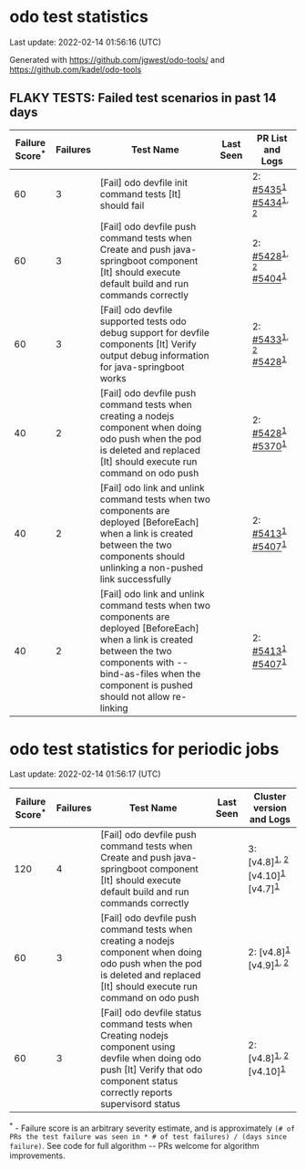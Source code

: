 # odo test statistics
Last update: 2022-02-14 01:56:16 (UTC)

Generated with https://github.com/jgwest/odo-tools/ and https://github.com/kadel/odo-tools
## FLAKY TESTS: Failed test scenarios in past 14 days
| Failure Score<sup>*</sup> | Failures | Test Name | Last Seen | PR List and Logs 
|---|---|---|---|---|
| 60 | 3 | [Fail] odo devfile init command tests [It] should fail  |  | 2: [#5435](https://github.com/openshift/odo/pull/5435)<sup>[1](https://storage.googleapis.com/origin-ci-test/pr-logs/pull/openshift_odo/5435/pull-ci-redhat-developer-odo-main-v4.9-integration-e2e/1490040359009390592/build-log.txt)</sup> [#5434](https://github.com/openshift/odo/pull/5434)<sup>[1](https://storage.googleapis.com/origin-ci-test/pr-logs/pull/openshift_odo/5434/pull-ci-redhat-developer-odo-main-v4.9-integration-e2e/1489644830723149824/build-log.txt), [2](https://storage.googleapis.com/origin-ci-test/pr-logs/pull/openshift_odo/5434/pull-ci-redhat-developer-odo-main-v4.9-integration-e2e/1490965446482989056/build-log.txt)</sup> 
| 60 | 3 | [Fail] odo devfile push command tests when Create and push java-springboot component [It] should execute default build and run commands correctly  |  | 2: [#5428](https://github.com/openshift/odo/pull/5428)<sup>[1](https://storage.googleapis.com/origin-ci-test/pr-logs/pull/openshift_odo/5428/pull-ci-redhat-developer-odo-main-v4.9-integration-e2e/1491504169222148096/build-log.txt), [2](https://storage.googleapis.com/origin-ci-test/pr-logs/pull/openshift_odo/5428/pull-ci-redhat-developer-odo-main-v4.9-integration-e2e/1489657944898277376/build-log.txt)</sup> [#5404](https://github.com/openshift/odo/pull/5404)<sup>[1](https://storage.googleapis.com/origin-ci-test/pr-logs/pull/openshift_odo/5404/pull-ci-redhat-developer-odo-main-v4.9-integration-e2e/1488048853851574272/build-log.txt)</sup> 
| 60 | 3 | [Fail] odo devfile supported tests odo debug support for devfile components [It] Verify output debug information for java-springboot works  |  | 2: [#5433](https://github.com/openshift/odo/pull/5433)<sup>[1](https://storage.googleapis.com/origin-ci-test/pr-logs/pull/openshift_odo/5433/pull-ci-redhat-developer-odo-main-v4.9-integration-e2e/1489518519245606912/build-log.txt), [2](https://storage.googleapis.com/origin-ci-test/pr-logs/pull/openshift_odo/5433/pull-ci-redhat-developer-odo-main-v4.9-integration-e2e/1489499362730971136/build-log.txt)</sup> [#5428](https://github.com/openshift/odo/pull/5428)<sup>[1](https://storage.googleapis.com/origin-ci-test/pr-logs/pull/openshift_odo/5428/pull-ci-redhat-developer-odo-main-v4.9-integration-e2e/1491691271901679616/build-log.txt)</sup> 
| 40 | 2 | [Fail] odo devfile push command tests when creating a nodejs component when doing odo push when the pod is deleted and replaced [It] should execute run command on odo push  |  | 2: [#5428](https://github.com/openshift/odo/pull/5428)<sup>[1](https://storage.googleapis.com/origin-ci-test/pr-logs/pull/openshift_odo/5428/pull-ci-redhat-developer-odo-main-v4.9-integration-e2e/1491473934741147648/build-log.txt)</sup> [#5370](https://github.com/openshift/odo/pull/5370)<sup>[1](https://storage.googleapis.com/origin-ci-test/pr-logs/pull/openshift_odo/5370/pull-ci-redhat-developer-odo-main-v4.9-integration-e2e/1488113882667945984/build-log.txt)</sup> 
| 40 | 2 | [Fail] odo link and unlink command tests when two components are deployed [BeforeEach] when a link is created between the two components should unlinking a non-pushed link successfully  |  | 2: [#5413](https://github.com/openshift/odo/pull/5413)<sup>[1](https://storage.googleapis.com/origin-ci-test/pr-logs/pull/openshift_odo/5413/pull-ci-redhat-developer-odo-main-v4.9-integration-e2e/1488740671698243584/build-log.txt)</sup> [#5407](https://github.com/openshift/odo/pull/5407)<sup>[1](https://storage.googleapis.com/origin-ci-test/pr-logs/pull/openshift_odo/5407/pull-ci-redhat-developer-odo-main-v4.9-integration-e2e/1488515363162296320/build-log.txt)</sup> 
| 40 | 2 | [Fail] odo link and unlink command tests when two components are deployed [BeforeEach] when a link is created between the two components with --bind-as-files when the component is pushed should not allow re-linking  |  | 2: [#5413](https://github.com/openshift/odo/pull/5413)<sup>[1](https://storage.googleapis.com/origin-ci-test/pr-logs/pull/openshift_odo/5413/pull-ci-redhat-developer-odo-main-v4.9-integration-e2e/1488740671698243584/build-log.txt)</sup> [#5407](https://github.com/openshift/odo/pull/5407)<sup>[1](https://storage.googleapis.com/origin-ci-test/pr-logs/pull/openshift_odo/5407/pull-ci-redhat-developer-odo-main-v4.9-integration-e2e/1488515363162296320/build-log.txt)</sup> 


# odo test statistics for periodic jobs
Last update: 2022-02-14 01:56:17 (UTC)

| Failure Score<sup>*</sup> | Failures | Test Name | Last Seen | Cluster version and Logs 
|---|---|---|---|---|
| 120 | 4 | [Fail] odo devfile push command tests when Create and push java-springboot component [It] should execute default build and run commands correctly  |  | 3: [v4.8]<sup>[1](https://storage.googleapis.com/origin-ci-test/logs/periodic-ci-redhat-developer-odo-main-v4.8-integration-e2e-periodic/1490203784008175616/build-log.txt), [2](https://storage.googleapis.com/origin-ci-test/logs/periodic-ci-redhat-developer-odo-main-v4.8-integration-e2e-periodic/1492740390317461504/build-log.txt)</sup> [v4.10]<sup>[1](https://storage.googleapis.com/origin-ci-test/logs/periodic-ci-redhat-developer-odo-main-v4.10-integration-e2e-periodic/1490747291840024576/build-log.txt)</sup> [v4.7]<sup>[1](https://storage.googleapis.com/origin-ci-test/logs/periodic-ci-redhat-developer-odo-main-v4.7-integration-e2e-periodic/1490928490445279232/build-log.txt)</sup> 
| 60 | 3 | [Fail] odo devfile push command tests when creating a nodejs component when doing odo push when the pod is deleted and replaced [It] should execute run command on odo push  |  | 2: [v4.8]<sup>[1](https://storage.googleapis.com/origin-ci-test/logs/periodic-ci-redhat-developer-odo-main-v4.8-integration-e2e-periodic/1488572986402279424/build-log.txt)</sup> [v4.9]<sup>[1](https://storage.googleapis.com/origin-ci-test/logs/periodic-ci-redhat-developer-odo-main-v4.9-integration-e2e-periodic/1488572988914667520/build-log.txt), [2](https://storage.googleapis.com/origin-ci-test/logs/periodic-ci-redhat-developer-odo-main-v4.9-integration-e2e-periodic/1490294416311586816/build-log.txt)</sup> 
| 60 | 3 | [Fail] odo devfile status command tests when Creating nodejs component using devfile when doing odo push [It] Verify that odo component status correctly reports supervisord status  |  | 2: [v4.8]<sup>[1](https://storage.googleapis.com/origin-ci-test/logs/periodic-ci-redhat-developer-odo-main-v4.8-integration-e2e-periodic/1490203784008175616/build-log.txt), [2](https://storage.googleapis.com/origin-ci-test/logs/periodic-ci-redhat-developer-odo-main-v4.8-integration-e2e-periodic/1490294415468531712/build-log.txt)</sup> [v4.10]<sup>[1](https://storage.googleapis.com/origin-ci-test/logs/periodic-ci-redhat-developer-odo-main-v4.10-integration-e2e-periodic/1488120146345070592/build-log.txt)</sup> 



<sup>*</sup> - Failure score is an arbitrary severity estimate, and is approximately `(# of PRs the test failure was seen in * # of test failures) / (days since failure)`. See code for full algorithm -- PRs welcome for algorithm improvements.

